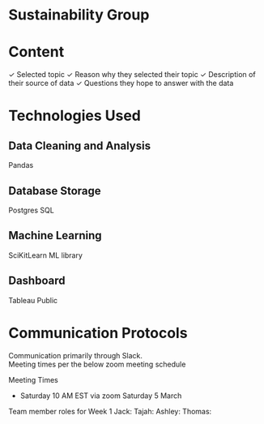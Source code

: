 # Sustainability Group 

# Content
✓ Selected topic 
✓ Reason why they selected their topic 
✓ Description of their source of data 
✓ Questions they hope to answer with the data


# Technologies Used
## Data Cleaning and Analysis
Pandas 

## Database Storage
Postgres SQL

## Machine Learning
SciKitLearn ML library 

## Dashboard
Tableau Public

# Communication Protocols 
Communication primarily through Slack.  
Meeting times per the below zoom meeting schedule

Meeting Times 
- Saturday 10 AM EST via zoom  Saturday 5 March

Team member roles for Week 1
Jack: 
Tajah: 
Ashley: 
Thomas: 
